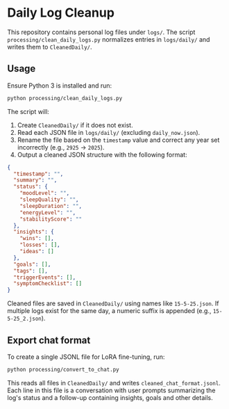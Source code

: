 # Daily Log Cleanup

This repository contains personal log files under `logs/`.
The script `processing/clean_daily_logs.py` normalizes entries in
`logs/daily/` and writes them to `CleanedDaily/`.

## Usage

Ensure Python 3 is installed and run:

```bash
python processing/clean_daily_logs.py
```

The script will:

1. Create `CleanedDaily/` if it does not exist.
2. Read each JSON file in `logs/daily/` (excluding `daily_now.json`).
3. Rename the file based on the `timestamp` value and correct any year set
   incorrectly (e.g., `2925` -> `2025`).
4. Output a cleaned JSON structure with the following format:

```json
{
  "timestamp": "",
  "summary": "",
  "status": {
    "moodLevel": "",
    "sleepQuality": "",
    "sleepDuration": "",
    "energyLevel": "",
    "stabilityScore": ""
  },
  "insights": {
    "wins": [],
    "losses": [],
    "ideas": []
  },
  "goals": [],
  "tags": [],
  "triggerEvents": [],
  "symptomChecklist": []
}
```

Cleaned files are saved in `CleanedDaily/` using names like
`15-5-25.json`. If multiple logs exist for the same day, a numeric
suffix is appended (e.g., `15-5-25_2.json`).

## Export chat format

To create a single JSONL file for LoRA fine-tuning, run:

```bash
python processing/convert_to_chat.py
```

This reads all files in `CleanedDaily/` and writes `cleaned_chat_format.jsonl`.
Each line in this file is a conversation with user prompts summarizing the
log's status and a follow-up containing insights, goals and other details.
